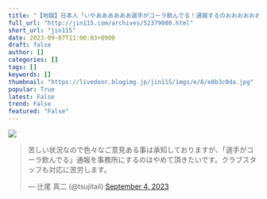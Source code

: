 ```yaml
---
title: "【地獄】日本人「いやああああああ選手がコーラ飲んでる！通報するのおおおおおおお」 : オレ的ゲーム速報＠刃"
full_url: "http://jin115.com/archives/52379080.html"
short_url: "jin115"
date: 2023-09-07T11:00:03+0900
draft: false
author: []
categories: []
tags: []
keywords: []
thumbnail: "https://livedoor.blogimg.jp/jin115/imgs/e/8/e8b3c0da.jpg"
popular: True
latest: False
trend: False
featured: "False"
---
```


![](https://livedoor.blogimg.jp/jin115/imgs/e/8/e8b3c0da.jpg)

<blockquote class="twitter-tweet"><p lang="ja" dir="ltr">苦しい状況なので色々なご意見ある事は承知しておりますが、「選手がコーラ飲んでる」通報を事務所にするのはやめて頂きたいです。クラブスタッフも対応に苦労します。</p>— 辻尾 真二 (@tsujitail) <a href="https://twitter.com/tsujitail/status/1698629442325909796?ref_src=twsrc%5Etfw">September 4, 2023</a></blockquote> 